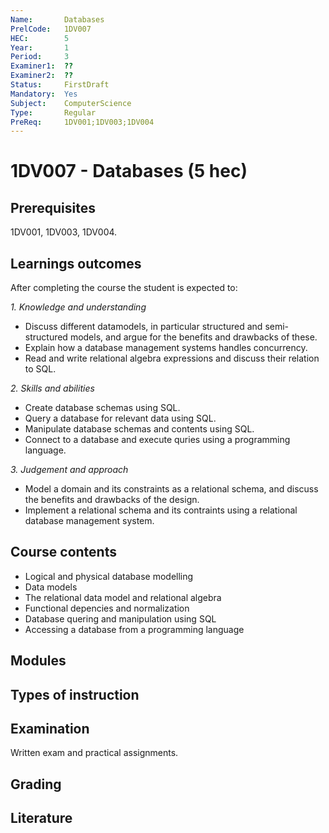 ```yaml
---
Name:       Databases
PrelCode:   1DV007
HEC:        5
Year:       1
Period:     3
Examiner1:  ??    
Examiner2:  ??
Status:     FirstDraft
Mandatory:  Yes
Subject:    ComputerScience
Type:       Regular
PreReq:     1DV001;1DV003;1DV004   
---
```


# 1DV007 - Databases (5 hec)

## Prerequisites

1DV001, 1DV003, 1DV004.

## Learnings outcomes

After completing the course the student is expected to:

*1. Knowledge and understanding*

- Discuss different datamodels, in particular structured and semi-structured models, and argue for the benefits and drawbacks of these.
- Explain how a database management systems handles concurrency.
- Read and write relational algebra expressions and discuss their relation to SQL.

*2.	Skills and abilities*

- Create database schemas using SQL.
- Query a database for relevant data using SQL.
- Manipulate database schemas and contents using SQL.
- Connect to a database and execute quries using a programming language.

*3.	Judgement and approach*

- Model a domain and its constraints as a relational schema, and discuss the benefits and drawbacks of the design.
- Implement a relational schema and its contraints using a relational database management system.

## Course contents

- Logical and physical database modelling
- Data models
- The relational data model and relational algebra
- Functional depencies and normalization
- Database quering and manipulation using SQL
- Accessing a database from a programming language

## Modules

## Types of instruction

## Examination

Written exam and practical assignments.

## Grading

## Literature
